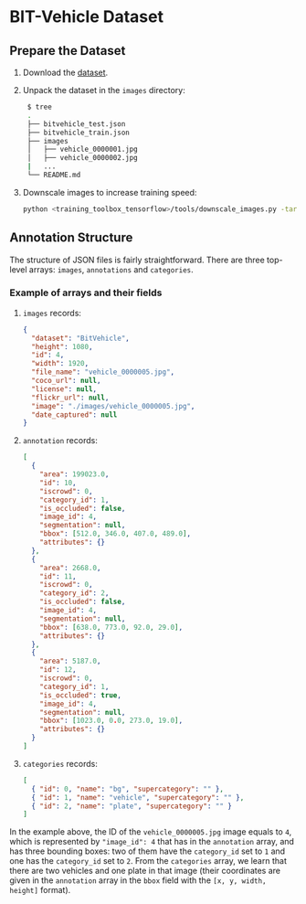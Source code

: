 # BIT-Vehicle Dataset

## Prepare the Dataset

1. Download the [dataset](http://iitlab.bit.edu.cn/mcislab/vehicledb/).
1. Unpack the dataset in the `images` directory:

   ```bash
    $ tree
    .
    ├── bitvehicle_test.json
    ├── bitvehicle_train.json
    ├── images
    │   ├── vehicle_0000001.jpg
    │   ├── vehicle_0000002.jpg
    |   ...
    └── README.md
   ```

1. Downscale images to increase training speed:

   ```bash
   python <training_toolbox_tensorflow>/tools/downscale_images.py -target_size 512 <training_toolbox_tensorflow>/data/bitvehicle/images

   ```

## Annotation Structure

The structure of JSON files is fairly straightforward. There are three
top-level arrays: `images`, `annotations` and `categories`.

### Example of arrays and their fields

1. `images` records:

   ```json
   {
     "dataset": "BitVehicle",
     "height": 1080,
     "id": 4,
     "width": 1920,
     "file_name": "vehicle_0000005.jpg",
     "coco_url": null,
     "license": null,
     "flickr_url": null,
     "image": "./images/vehicle_0000005.jpg",
     "date_captured": null
   }
   ```

1. `annotation` records:

   ```json
   [
     {
       "area": 199023.0,
       "id": 10,
       "iscrowd": 0,
       "category_id": 1,
       "is_occluded": false,
       "image_id": 4,
       "segmentation": null,
       "bbox": [512.0, 346.0, 407.0, 489.0],
       "attributes": {}
     },
     {
       "area": 2668.0,
       "id": 11,
       "iscrowd": 0,
       "category_id": 2,
       "is_occluded": false,
       "image_id": 4,
       "segmentation": null,
       "bbox": [638.0, 773.0, 92.0, 29.0],
       "attributes": {}
     },
     {
       "area": 5187.0,
       "id": 12,
       "iscrowd": 0,
       "category_id": 1,
       "is_occluded": true,
       "image_id": 4,
       "segmentation": null,
       "bbox": [1023.0, 0.0, 273.0, 19.0],
       "attributes": {}
     }
   ]
   ```

1. `categories` records:

   ```json
   [
     { "id": 0, "name": "bg", "supercategory": "" },
     { "id": 1, "name": "vehicle", "supercategory": "" },
     { "id": 2, "name": "plate", "supercategory": "" }
   ]
   ```

In the example above, the ID of the `vehicle_0000005.jpg` image
equals to `4`, which is represented by `"image_id": 4` that has in the `annotation` array, and has three bounding boxes: two of them have the `category_id`
set to `1` and one has the `category_id` set to `2`.
From the `categories` array, we learn that there are two vehicles and one plate in that
image (their coordinates are given in the `annotation` array in the `bbox` field with the `[x, y, width, height]` format).
